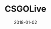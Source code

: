 ---
layout: site
title: "CSGOLive"
date: 2018-01-02
categories: [community]
version: 4.4.5
major: 4
minor: 4
patch: 5
slug: csgolive-com
link: https://www.csgolive.com/
permalink: /sites/:slug
---